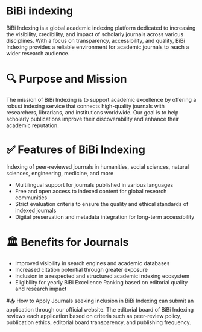 # BiBi indexing
BiBi Indexing is a global academic indexing platform dedicated to increasing the visibility, credibility, and impact of scholarly journals across various disciplines. With a focus on transparency, accessibility, and quality, BiBi Indexing provides a reliable environment for academic journals to reach a wider research audience.

# 🔍 Purpose and Mission
The mission of BiBi Indexing is to support academic excellence by offering a robust indexing service that connects high-quality journals with researchers, librarians, and institutions worldwide. Our goal is to help scholarly publications improve their discoverability and enhance their academic reputation.

# ✅ Features of BiBi Indexing
Indexing of peer-reviewed journals in humanities, social sciences, natural sciences, engineering, medicine, and more

* Multilingual support for journals published in various languages
* Free and open access to indexed content for global research communities
* Strict evaluation criteria to ensure the quality and ethical standards of indexed journals
* Digital preservation and metadata integration for long-term accessibility

# 🏛️ Benefits for Journals
* Improved visibility in search engines and academic databases
* Increased citation potential through greater exposure
* Inclusion in a respected and structured academic indexing ecosystem
* Eligibility for yearly BiBi Excellence Ranking based on editorial quality and research impact

#📥 How to Apply
Journals seeking inclusion in BiBi Indexing can submit an application through our official website. The editorial board of BiBi Indexing reviews each application based on criteria such as peer-review policy, publication ethics, editorial board transparency, and publishing frequency.
